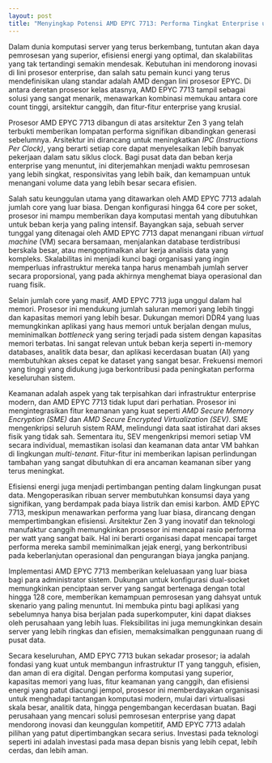 ```yaml
---
layout: post
title: "Menyingkap Potensi AMD EPYC 7713: Performa Tingkat Enterprise untuk Kebutuhan Modern"
---
```


Dalam dunia komputasi server yang terus berkembang, tuntutan akan daya pemrosesan yang superior, efisiensi energi yang optimal, dan skalabilitas yang tak tertandingi semakin mendesak. Kebutuhan ini mendorong inovasi di lini prosesor enterprise, dan salah satu pemain kunci yang terus mendefinisikan ulang standar adalah AMD dengan lini prosesor EPYC. Di antara deretan prosesor kelas atasnya, AMD EPYC 7713 tampil sebagai solusi yang sangat menarik, menawarkan kombinasi memukau antara core count tinggi, arsitektur canggih, dan fitur-fitur enterprise yang krusial.

Prosesor AMD EPYC 7713 dibangun di atas arsitektur Zen 3 yang telah terbukti memberikan lompatan performa signifikan dibandingkan generasi sebelumnya. Arsitektur ini dirancang untuk meningkatkan *IPC (Instructions Per Clock)*, yang berarti setiap core dapat menyelesaikan lebih banyak pekerjaan dalam satu siklus clock. Bagi pusat data dan beban kerja enterprise yang menuntut, ini diterjemahkan menjadi waktu pemrosesan yang lebih singkat, responsivitas yang lebih baik, dan kemampuan untuk menangani volume data yang lebih besar secara efisien.

Salah satu keunggulan utama yang ditawarkan oleh AMD EPYC 7713 adalah jumlah core yang luar biasa. Dengan konfigurasi hingga 64 core per soket, prosesor ini mampu memberikan daya komputasi mentah yang dibutuhkan untuk beban kerja yang paling intensif. Bayangkan saja, sebuah server tunggal yang ditenagai oleh AMD EPYC 7713 dapat menangani ribuan *virtual machine* (VM) secara bersamaan, menjalankan database terdistribusi berskala besar, atau mengoptimalkan alur kerja analisis data yang kompleks. Skalabilitas ini menjadi kunci bagi organisasi yang ingin memperluas infrastruktur mereka tanpa harus menambah jumlah server secara proporsional, yang pada akhirnya menghemat biaya operasional dan ruang fisik.

Selain jumlah core yang masif, AMD EPYC 7713 juga unggul dalam hal memori. Prosesor ini mendukung jumlah saluran memori yang lebih tinggi dan kapasitas memori yang lebih besar. Dukungan memori DDR4 yang luas memungkinkan aplikasi yang haus memori untuk berjalan dengan mulus, meminimalkan *bottleneck* yang sering terjadi pada sistem dengan kapasitas memori terbatas. Ini sangat relevan untuk beban kerja seperti in-memory databases, analitik data besar, dan aplikasi kecerdasan buatan (AI) yang membutuhkan akses cepat ke dataset yang sangat besar. Frekuensi memori yang tinggi yang didukung juga berkontribusi pada peningkatan performa keseluruhan sistem.

Keamanan adalah aspek yang tak terpisahkan dari infrastruktur enterprise modern, dan AMD EPYC 7713 tidak luput dari perhatian. Prosesor ini mengintegrasikan fitur keamanan yang kuat seperti *AMD Secure Memory Encryption (SME)* dan *AMD Secure Encrypted Virtualization (SEV)*. SME mengenkripsi seluruh sistem RAM, melindungi data saat istirahat dari akses fisik yang tidak sah. Sementara itu, SEV mengenkripsi memori setiap VM secara individual, memastikan isolasi dan keamanan data antar VM bahkan di lingkungan *multi-tenant*. Fitur-fitur ini memberikan lapisan perlindungan tambahan yang sangat dibutuhkan di era ancaman keamanan siber yang terus meningkat.

Efisiensi energi juga menjadi pertimbangan penting dalam lingkungan pusat data. Mengoperasikan ribuan server membutuhkan konsumsi daya yang signifikan, yang berdampak pada biaya listrik dan emisi karbon. AMD EPYC 7713, meskipun menawarkan performa yang luar biasa, dirancang dengan mempertimbangkan efisiensi. Arsitektur Zen 3 yang inovatif dan teknologi manufaktur canggih memungkinkan prosesor ini mencapai rasio performa per watt yang sangat baik. Hal ini berarti organisasi dapat mencapai target performa mereka sambil meminimalkan jejak energi, yang berkontribusi pada keberlanjutan operasional dan pengurangan biaya jangka panjang.

Implementasi AMD EPYC 7713 memberikan keleluasaan yang luar biasa bagi para administrator sistem. Dukungan untuk konfigurasi dual-socket memungkinkan penciptaan server yang sangat bertenaga dengan total hingga 128 core, memberikan kemampuan pemrosesan yang dahsyat untuk skenario yang paling menuntut. Ini membuka pintu bagi aplikasi yang sebelumnya hanya bisa berjalan pada superkomputer, kini dapat diakses oleh perusahaan yang lebih luas. Fleksibilitas ini juga memungkinkan desain server yang lebih ringkas dan efisien, memaksimalkan penggunaan ruang di pusat data.

Secara keseluruhan, AMD EPYC 7713 bukan sekadar prosesor; ia adalah fondasi yang kuat untuk membangun infrastruktur IT yang tangguh, efisien, dan aman di era digital. Dengan performa komputasi yang superior, kapasitas memori yang luas, fitur keamanan yang canggih, dan efisiensi energi yang patut diacungi jempol, prosesor ini memberdayakan organisasi untuk menghadapi tantangan komputasi modern, mulai dari virtualisasi skala besar, analitik data, hingga pengembangan kecerdasan buatan. Bagi perusahaan yang mencari solusi pemrosesan enterprise yang dapat mendorong inovasi dan keunggulan kompetitif, AMD EPYC 7713 adalah pilihan yang patut dipertimbangkan secara serius. Investasi pada teknologi seperti ini adalah investasi pada masa depan bisnis yang lebih cepat, lebih cerdas, dan lebih aman.
